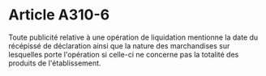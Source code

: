 # Article A310-6

Toute publicité relative à une opération de liquidation mentionne la date du récépissé de déclaration ainsi que la nature des marchandises sur lesquelles porte l'opération si celle-ci ne concerne pas la totalité des produits de l'établissement.
